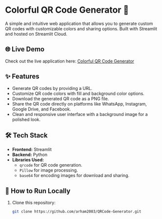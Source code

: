 # Colorful QR Code Generator 🎨

A simple and intuitive web application that allows you to generate custom QR codes with customizable colors and sharing options. Built with Streamlit and hosted on Streamlit Cloud.

## 🌐 Live Demo
Check out the live application here: [Colorful QR Code Generator](https://colorful-qrcode.streamlit.app/)

## ✨ Features
- Generate QR codes by providing a URL.
- Customize QR code colors with fill and background color options.
- Download the generated QR code as a PNG file.
- Share the QR code directly on platforms like WhatsApp, Instagram, Google Drive, and Facebook.
- Clean and responsive user interface with a background image for a polished look.

## 🛠️ Tech Stack
- **Frontend:** Streamlit
- **Backend:** Python
- **Libraries Used:** 
  - `qrcode` for QR code generation.
  - `Pillow` for image processing.
  - `base64` for encoding images for download and sharing.

## 📖 How to Run Locally
1. Clone this repository:
   ```bash
   git clone https://github.com/arham2003/QRCode-Generator.git
